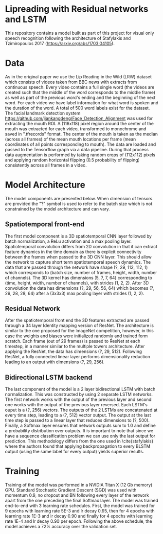 # Lipreading with Residual networks and LSTM
This repository contains a model built as part of this project for visual only speech recognition following the architecture of Stafylakis and Tzimiropoulos 2017 (https://arxiv.org/abs/1703.04105).

# Data
As in the original paper we use the Lip Reading in the Wild (LRW) dataset which consists of videos taken from BBC news with extracts from continuous speech. Every video contains a full single word (the videos are created such that the middle of the word corresponds to the middle frame) as well as part of the previous word's ending and the beginning of the next word. For each video we have label information for what word is spoken and the duration of the word. A total of 500 word labels exist for the dataset. 
The facial landmark detection system https://github.com/jiankangdeng/Face_Detection_Alignment was used for extracting the mouth ROI. A (118x118) pixel region around the center of the mouth was extracted for each video, transformed to monochrome and saved in ".tfrecords" format. The center of the mouth is taken as the median (across all frames) of the mean mouth locations per frame (mean coordinates of all points corresponding to mouth).
The data are loaded and passed to the Tensorflow graph via a data pipeline. During that process data augmentation is performed by taking random crops of (112x112) pixels and applying random horizontal flipping (0.5 probability of flipping) consistently across all frames in a video.

# Model Architecture
The model components are presented below. When dimension of tensors are provided the "?" symbol is used to refer to the batch size which is not constrained by the model architecture and can vary.

## Spatiotemporal front-end
The first model component is a 3D spatiotemporal CNN layer followed by batch normalization, a ReLu activation and a max pooling layer. Spatiotemporal convolution differs from 2D convolution in that it can extract feature dynamics in the time domain as there is explicit connectivity between the frames when passed to the 3D CNN layer. This should allow the network to capture short term spatiotemporal speech dynamics.
The data that are passed through the network have shape (?, 29, 112, 112, 1) which corresponds to (batch size, number of frames, height, width, number of channels). The 3D kernel has dimensions (5, 7, 7, 64) corresponding to (time, height, width, number of channels), with strides (1, 2, 2). After 3D convolution the data has dimensions (?, 29, 56, 56, 64) which becomes (?, 29, 28, 28, 64) after a (3x3x3) max pooling layer with strides (1, 2, 2).

## Residual Network
After the spatiotemporal front end the 3D features extracted are passed through a 34 layer Identity mapping version of ResNet. The architecture is similar to the one proposed for the ImageNet competition, however, in this case the weights and biases were initialized randomly and trained form scratch. Each frame (out of 29 frames) is passed to ResNet at each timestep, in a manner similar to the multiple towers architecture. After applying the ResNet, the data has dimensions (?, 29, 512). Following ResNet, a fully connected linear layer performs dimensionality reduction leading to an output with dimensions (?, 29, 256).

## Bidirectional LSTM backend
The last component of the model is a 2 layer bidirectional LSTM with batch normalization. This was constructed by using 2 separate LSTM networks. The first network works with the output of the previous layer and second one works with the output of the previous layer reversed. Each LSTM's ouput is a (?, 256) vectors. The outputs of the 2 LSTMs are concatenated at every time step, leading to a (?, 512) vector output. The output at the last time step is passed to a linear layer that reduces dimensions to (?, 500). Finally, a Softmax layer ensures that network outputs sum to 1.0 and define a probability distribution over outputs. It is important to note that since we have a sequence classification problem we can use only the last output for prediction. This methodology differs from the one used in \cite{stafylakis} where the authors found that applying backpropagation to every BLSTM output (using the same label for every output) yields superior results. 

# Training
Training of the model was performed in a NVIDIA Titan X (12 Gb memory) GPU. Standard Stochastic Gradient Descent (SGD) was used with momentum 0.9, no dropout and BN following every layer of the network apart from the one preceding the final Softmax layer. The model was trained end-to-end with 3 learning rate schedules. First, the model was trained for 9 epochs with learning rate 5E-3 and lr decay 0.95, then for 4 epochs with learning rate 1E-3 and lr decay 0.90 and finally for 4 epochs with learning rate 1E-4 and lr decay 0.90 per epoch. Following the above schedule, the model achieves a 72% accuracy over the validation set.

